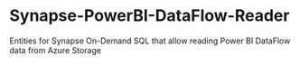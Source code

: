 # Synapse-PowerBI-DataFlow-Reader
Entities for Synapse On-Demand SQL that allow reading Power BI DataFlow data from Azure Storage
